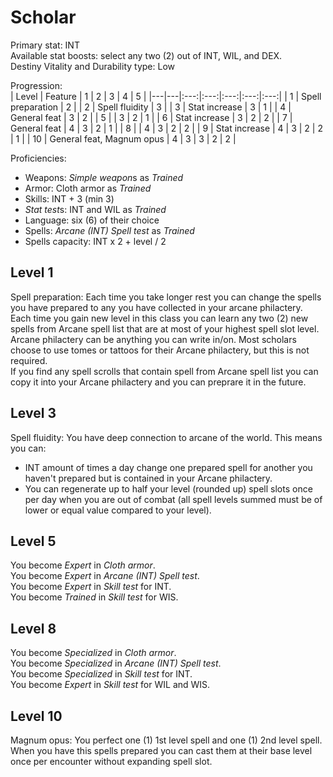 # Scholar

Primary stat: INT  
Available stat boosts: select any two (2) out of INT, WIL, and DEX.  
Destiny Vitality and Durability type: Low

Progression:  
| Level | Feature | 1 | 2 | 3 | 4 | 5 |
|---|---|:---:|:---:|:---:|:---:|:---:|
| 1 | Spell preparation | 2 |
| 2 | Spell fluidity | 3 |
| 3 | Stat increase | 3 | 1 |
| 4 | General feat | 3 | 2 |
| 5 |  | 3 | 2 | 1 |
| 6 | Stat increase | 3 | 2 | 2 |
| 7 | General feat | 4 | 3 | 2 | 1 |
| 8 |  | 4 | 3 | 2 | 2 |
| 9 | Stat increase | 4 | 3 | 2 | 2 | 1 |
| 10 | General feat, Magnum opus | 4 | 3 | 3 | 2 | 2 |

Proficiencies:
- Weapons: *Simple weapon*s as *Trained*
- Armor: Cloth armor as *Trained*
- Skills: INT + 3 (min 3)
- *Stat test*s: INT and WIL as *Trained*
- Language: six (6) of their choice
- Spells: *Arcane (INT) Spell test* as *Trained*
- Spells capacity: INT x 2 + level / 2

## Level 1

Spell preparation: Each time you take longer rest you can change the spells you have prepared to any you have collected in your arcane philactery.  
Each time you gain new level in this class you can learn any two (2) new spells from Arcane spell list that are at most of your highest spell slot level.  
Arcane philactery can be anything you can write in/on. Most scholars choose to use tomes or tattoos for their Arcane philactery, but this is not required.  
If you find any spell scrolls that contain spell from Arcane spell list you can copy it into your Arcane philactery and you can preprare it in the future.

## Level 3

Spell fluidity: You have deep connection to arcane of the world. This means you can:  
- INT amount of times a day change one prepared spell for another you haven't prepared but is contained in your Arcane philactery.
- You can regenerate up to half your level (rounded up) spell slots once per day when you are out of combat (all spell levels summed must be of lower or equal value compared to your level).

## Level 5

You become *Expert* in *Cloth armor*.  
You become *Expert* in *Arcane (INT) Spell test*.  
You become *Expert* in *Skill test* for INT.  
You become *Trained* in *Skill test* for WIS.  

## Level 8

You become *Specialized* in *Cloth armor*.  
You become *Specialized* in *Arcane (INT) Spell test*.  
You become *Specialized* in *Skill test* for INT.  
You become *Expert* in *Skill test* for WIL and WIS.  

## Level 10

Magnum opus: You perfect one (1) 1st level spell and one (1) 2nd level spell. When you have this spells prepared you can cast them at their base level once per encounter without expanding spell slot.